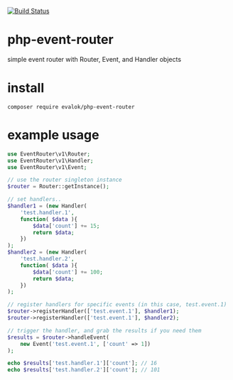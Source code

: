 [![Build Status](https://travis-ci.org/EvaLok/php-event-router.svg?branch=master)](https://travis-ci.org/EvaLok/php-event-router)

# php-event-router
simple event router with Router, Event, and Handler objects

# install
`composer require evalok/php-event-router`

# example usage
```php
use EventRouter\v1\Router;
use EventRouter\v1\Handler;
use EventRouter\v1\Event;

// use the router singleton instance
$router = Router::getInstance();

// set handlers..
$handler1 = (new Handler(
	'test.handler.1',
	function( $data ){
		$data['count'] += 15;
		return $data;
	})
);
$handler2 = (new Handler(
	'test.handler.2',
	function( $data ){
		$data['count'] += 100;
		return $data;
	})
);

// register handlers for specific events (in this case, test.event.1)
$router->registerHandler(['test.event.1'], $handler1);
$router->registerHandler(['test.event.1'], $handler2);

// trigger the handler, and grab the results if you need them
$results = $router->handleEvent(
	new Event('test.event.1', ['count' => 1])
);

echo $results['test.handler.1']['count']; // 16
echo $results['test.handler.2']['count']; // 101
```
